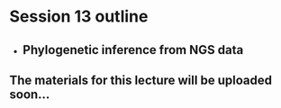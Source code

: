 # Session 13 outline

* ## Phylogenetic inference from NGS data
## The materials for this lecture will be uploaded soon...

